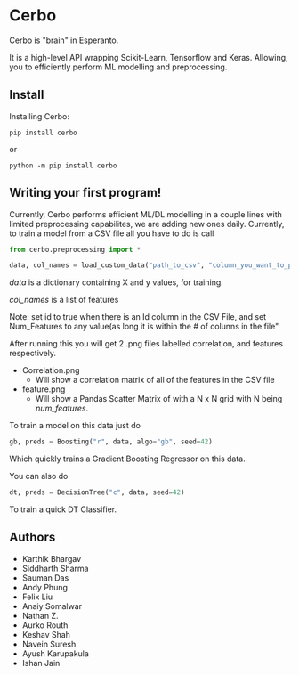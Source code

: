 # Cerbo

Cerbo is "brain" in Esperanto. 

It is a high-level API wrapping Scikit-Learn, Tensorflow and Keras. Allowing, you to efficiently perform ML modelling and preprocessing.

## Install

Installing Cerbo:
```
pip install cerbo
```

or

```
python -m pip install cerbo
```

## Writing your first program!

Currently, Cerbo performs efficient ML/DL modelling in a couple lines with limited preprocessing capabilites, we are adding new ones daily. Currently, to train a model from a CSV file all you have to do is call 

```python
from cerbo.preprocessing import *

data, col_names = load_custom_data("path_to_csv", "column_you_want_to_predict", num_features=4, id=False)
```

*data* is a dictionary containing X and y values, for training.


*col_names* is a list of features 


Note: set id to true when there is an Id column in the CSV File, and set Num_Features to any value(as long it is within the # of colunns in the file"


After running this you will get 2 .png files labelled correlation, and features respectively.
* Correlation.png
  * Will show a correlation matrix of all of the features in the CSV file
* feature.png
  * Will show a Pandas Scatter Matrix of with a N x N grid with N being *num_features*.
 

To train a model on this data just do


```python
gb, preds = Boosting("r", data, algo="gb", seed=42) 
```


Which quickly trains a Gradient Boosting Regressor on this data. 


You can also do 

```python
dt, preds = DecisionTree("c", data, seed=42)
```

To train a quick DT Classifier. 


## Authors
* Karthik Bhargav 
* Siddharth Sharma
* Sauman Das
* Andy Phung
* Felix Liu
* Anaiy Somalwar
* Nathan Z.
* Aurko Routh
* Keshav Shah
* Navein Suresh
* Ayush Karupakula
* Ishan Jain
